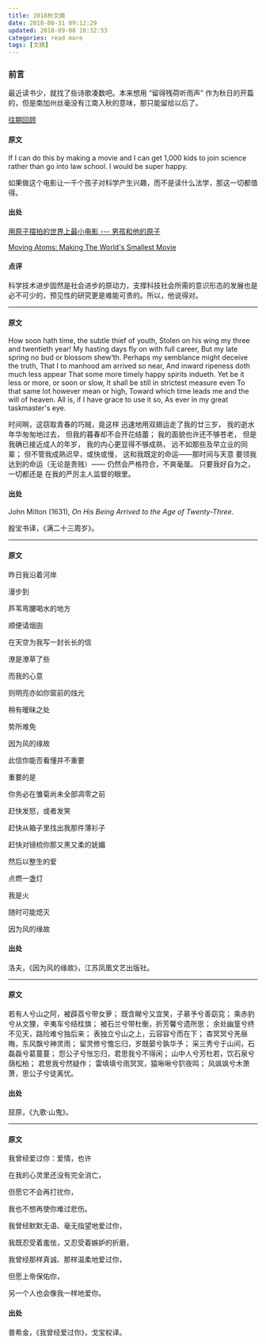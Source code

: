 ```yaml
---
title: 2018秋文摘
date: 2018-08-31 09:12:29
updated: 2018-09-08 10:32:53
categories: read more
tags: [文摘]
---
```


### 前言

最近读书少，就找了些诗歌凑数吧。本来想用 “留得残荷听雨声” 作为秋日的开篇的，但是南加州丝毫没有江南入秋的意味，那只能留给以后了。

[往期回顾](/tags/文摘/) 

<!--more-->

#### 原文

If I can do this by making a movie and I can get 1,000 kids to join science rather than go into law school. I would be super happy. 

如果做这个电影让一千个孩子对科学产生兴趣，而不是读什么法学，那这一切都值得。

#### 出处

[用原子摆拍的世界上最小电影 --- 男孩和他的原子](https://www.bilibili.com/video/av28044549/?p=2)

[Moving Atoms: Making The World's Smallest Movie](https://www.youtube.com/watch?v=xA4QWwaweWA)

#### 点评

科学技术进步固然是社会进步的原动力，支撑科技社会所需的意识形态的发展也是必不可少的，预见性的研究更是难能可贵的。所以，他说得对。

---

#### 原文 

How soon hath time, the subtle thief of youth,
    Stolen on his wing my three and twentieth year!
    My hasting days fly on with full career,
    But my late spring no bud or blossom shew‘th.
Perhaps my semblance might deceive the truth,
    That I to manhood am arrived so near,
    And inward ripeness doth much less appear
    That some more timely happy spirits indueth.
Yet be it less or more, or soon or slow,
    It shall be still in strictest measure even
    To that same lot however mean or high,
Toward which time leads me and the will of heaven.
    All is, if I have grace to use it so,
    As ever in my great taskmaster's eye.



时间啊，这窃取青春的巧贼，竟这样
    迅速地用双翅运走了我的廿三岁，
    我的逝水年华匆匆地过去，
    但我的暮春却不会开花结蕾；
我的面貌也许还不够苍老，
    但是我确已接近成人的年岁，
    我的内心更显得不够成熟，
    远不如那些及早立业的同辈；
但不管我成熟迟早，或快或慢，
    这和我既定的命运——那时间与天意
    要领我达到的命运（无论是贵贱）——
仍然会严格符合，不爽毫厘。
    只要我好自为之，一切都还是
    在我的严厉主人监督的眼里。

#### 出处

John Milton (1631), *On His Being Arrived to the Age of Twenty-Three*.

殷宝书译，《满二十三周岁》。

---

#### 原文 

昨日我沿着河岸

漫步到

芦苇弯腰喝水的地方

顺便请烟囱

在天空为我写一封长长的信

潦是潦草了些

而我的心意

则明亮亦如你窗前的烛光

稍有暧昧之处

势所难免

因为风的缘故

此信你能否看懂并不重要

重要的是

你务必在雏菊尚未全部凋零之前

赶快发怒，或者发笑

赶快从箱子里找出我那件薄衫子

赶快对镜梳你那又黑又柔的妩媚

然后以整生的爱

点燃一盏灯

我是火

随时可能熄灭

因为风的缘故

#### 出处

洛夫，《因为风的缘故》，江苏凤凰文艺出版社。

---

#### 原文

若有人兮山之阿，被薜荔兮带女萝；
既含睇兮又宜笑，子慕予兮善窈窕；
乘赤豹兮从文狸，辛夷车兮结桂旗；
被石兰兮带杜衡，折芳馨兮遗所思；
余处幽篁兮终不见天，路险难兮独后来；
表独立兮山之上，云容容兮而在下；
杳冥冥兮羌昼晦，东风飘兮神灵雨；
留灵修兮憺忘归，岁既晏兮孰华予；
采三秀兮于山间，石磊磊兮葛蔓蔓；
怨公子兮怅忘归，君思我兮不得闲；
山中人兮芳杜若，饮石泉兮荫松柏；
君思我兮然疑作；
雷填填兮雨冥冥，猿啾啾兮狖夜鸣；
风飒飒兮木萧萧，思公子兮徒离忧。

#### 出处

屈原，《九歌·山鬼》。

---

#### 原文

我曾经爱过你：爱情，也许

在我的心灵里还没有完全消亡，

但愿它不会再打扰你，

我也不想再使你难过悲伤。

我曾经默默无语、毫无指望地爱过你，

我既忍受着羞怯，又忍受着嫉妒的折磨，

我曾经那样真诚、那样温柔地爱过你，

但愿上帝保佑你，

另一个人也会像我一样地爱你。

#### 出处

普希金，《我曾经爱过你》，戈宝权译。